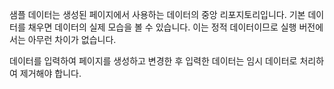 ﻿샘플 데이터는 생성된 페이지에서 사용하는 데이터의 중앙 리포지토리입니다. 기본 데이터를 채우면 데이터의 실제 모습을 볼 수 있습니다.  이는 정적 데이터이므로 실행 버전에서는 아무런 차이가 없습니다.

데이터를 입력하여 페이지를 생성하고 변경한 후 입력한 데이터는 임시 데이터로 처리하여 제거해야 합니다.
